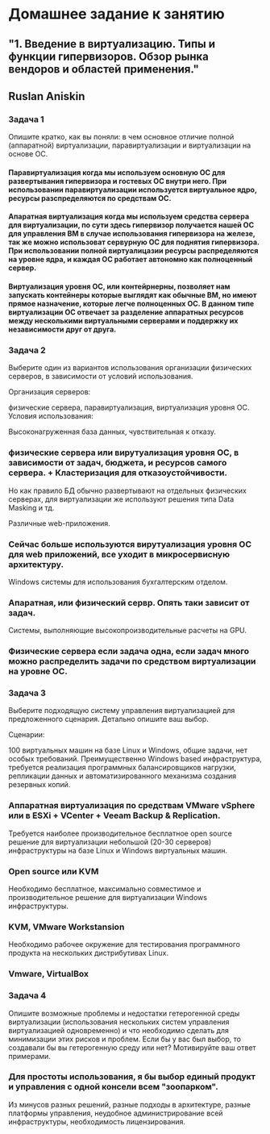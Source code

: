 # Домашнее задание к занятию 
## "1. Введение в виртуализацию. Типы и функции гипервизоров. Обзор рынка вендоров и областей применения."

## Ruslan Aniskin

### Задача 1
Опишите кратко, как вы поняли: в чем основное отличие полной (аппаратной) виртуализации, паравиртуализации и виртуализации на основе ОС.



#### Паравиртуализация когда мы используем основную ОС для развертывания гипервизора и гостевых ОС внутри него. При использовании паравиртуализации используется виртуальное ядро, ресурсы разспределяются по средствам ОС. 

#### Апаратная виртуализация когда мы используем средства сервера для виртуализации, по сути здесь гипервизор получается нашей ОС для управления ВМ в случае использования гипервизора на железе, так же можно использоват сервурную ОС для поднятия гипервизора. При использовании полной виртуалицазии ресурсы распределяются на уровне ядра, и каждая ОС работает автономно как полноценный сервер. 

#### Виртуализация уровня ОС, или контейрнерны, позволяет нам запускать контейнеры которые выглядят как обычные ВМ, но имеют прямое назначение, которые легче полноценных ОС. В данном типе виртуализации ОС отвечает за разделение аппаратных ресурсов между несколькими виртуальными серверами и поддержку их независимости друг от друга. 


### Задача 2
Выберите один из вариантов использования организации физических серверов, в зависимости от условий использования.

Организация серверов:

физические сервера,
паравиртуализация,
виртуализация уровня ОС.
Условия использования:

Высоконагруженная база данных, чувствительная к отказу.
### физические сервера или вирутуализация уровня ОС,  в зависимости от задач, бюджета, и ресурсов самого сервера. + Кластеризация для отказоустойчивости.
Но как правило БД обычно развертывают на отдельных физических серверах, для виртуализации же используют решения типа Data Masking и тд. 

Различные web-приложения.
### Сейчас больше используются вирутуализация уровня ОС для web приложений, все уходит в микросервисную архитектуру. 

Windows системы для использования бухгалтерским отделом.
### Апаратная, или физический сервр. Опять таки зависит от задач. 


Системы, выполняющие высокопроизводительные расчеты на GPU.
### Физические серверa если задача одна, если задач много можно распределить задачи по средством виртуализации на уровне ОС. 


### Задача 3
Выберите подходящую систему управления виртуализацией для предложенного сценария. Детально опишите ваш выбор.

Сценарии:

100 виртуальных машин на базе Linux и Windows, общие задачи, нет особых требований. Преимущественно Windows based инфраструктура, требуется реализация программных балансировщиков нагрузки, репликации данных и автоматизированного механизма создания резервных копий.

### Аппаратная виртуализация по средствам VMware vSphere или в ESXi + VCenter + Veeam Backup & Replication. 


Требуется наиболее производительное бесплатное open source решение для виртуализации небольшой (20-30 серверов) инфраструктуры на базе Linux и Windows виртуальных машин.
### Open source или KVM

Необходимо бесплатное, максимально совместимое и производительное решение для виртуализации Windows инфраструктуры.
### KVM, VMware Workstansion

Необходимо рабочее окружение для тестирования программного продукта на нескольких дистрибутивах Linux.

### Vmware, VirtualBox 

### Задача 4
Опишите возможные проблемы и недостатки гетерогенной среды виртуализации (использования нескольких систем управления виртуализацией одновременно) и что необходимо сделать для минимизации этих рисков и проблем. Если бы у вас был выбор, то создавали бы вы гетерогенную среду или нет? Мотивируйте ваш ответ примерами.

### Для простоты использования, я бы выбор единый продукт и управления с одной консели всем "зоопарком". 
Из минусов разных решений, разные подходы в архитектуре, разные платформы управления, неудобное администрирование всей инфраструктуры, необходимость лицензирования. 
